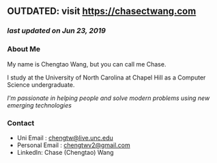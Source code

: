 ## OUTDATED: visit https://chasectwang.com 
### *last updated on Jun 23, 2019*

### About Me
My name is Chengtao Wang, but you can call me Chase. 

I study at the University of North Carolina at Chapel Hill as a Computer Science undergraduate. 

*I'm passionate in helping people and solve modern problems using new emerging technologies*

### Contact
* Uni Email : chengtw@live.unc.edu
* Personal Email : chengtwv2@gmail.com
* LinkedIn: Chase (Chengtao) Wang

